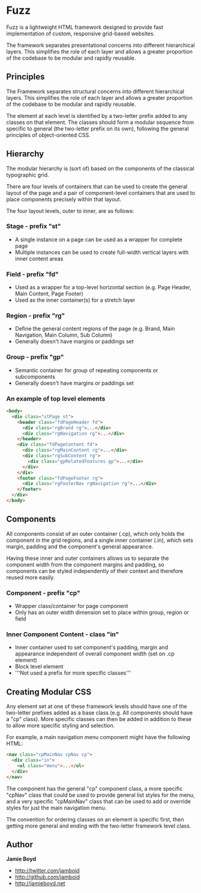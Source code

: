 # Fuzz

Fuzz is a lightweight HTML framework designed to provide fast implementation of custom, responsive grid-based websites.

The framework separates presentational concerns into different hierarchical layers. This simplifies the role of each layer and allows a greater proportion of the codebase to be modular and rapidly reusable.

## Principles

The Framework separates structural concerns into different hierarchical layers. This simplifies the role of each layer and allows a greater proportion of the codebase to be modular and rapidly reusable.

The element at each level is identified by a two-letter prefix added to any classes on that element. The classes should form a modular sequence from specific to general (the two-letter prefix on its own), following the general principles of object-oriented CSS.

## Hierarchy

The modular hierarchy is (sort of) based on the components of the classical typographic grid.

There are four levels of containers that can be used to create the general layout of the page and a pair of component-level containers that are used to place components precisely within that layout.

The four layout levels, outer to inner, are as follows:

### Stage - prefix "st"

* A single instance on a page can be used as a wrapper for complete page
* Multiple instances can be used to create full-width vertical layers with inner content areas

### Field - prefix "fd"

* Used as a wrapper for a top-level horizontal section (e.g. Page Header, Main Content, Page Footer)
* Used as the inner container(s) for a stretch layer


### Region - prefix "rg"

* Define the general content regions of the page (e.g. Brand, Main Navigation, Main Column, Sub Column)
* Generally doesn't have margins or paddings set


### Group - prefix "gp"

* Semantic container for group of repeating components or subcomponents
* Generally doesn't have margins or paddings set

### An example of top level elements

```html
<body>
  <div class="stPage st">
    <header class="fdPageHeader fd">
      <div class="rgBrand rg">...</div>
      <div class="rgNavigation rg">...</div>
    </header>
    <div class="fdPageContent fd">
      <div class="rgMainContent rg">...</div>
      <div class="rgSubContent rg">
        <div class="gpRelatedFeatures gp">...</div>
      </div>
    </div>
    <footer class="fdPageFooter rg">
      <div class="rgFooterNav rgNavigation rg">...</div>
    </footer>
  </div>
</body>
```

## Components

All components consist of an outer container (.cp), which only holds the component in the grid regions, and a single inner container (.in), which sets margin, padding and the component's general appearance.

Having these inner and outer containers allows us to separate the component width from the component margins and padding, so components can be styled independently of their context and therefore reused more easily.

### Component - prefix "cp"

* Wrapper class/container for page component
* Only has an outer width dimension set to place within group, region or field


### Inner Component Content - class "in"

* Inner container used to set component's padding, margin and appearance independent of overall component width (set on .cp element)
* Block level element
* '''Not used a prefix for more specific classes'''

## Creating Modular CSS

Any element set at one of these framework levels should have one of the two-letter prefixes added as a base class (e.g. All components should have a "cp" class). More specific classes can then be added in addition to these to allow more specific styling and selection.

For example, a main navigation menu component might have the following HTML:

```html
<nav class="cpMainNav cpNav cp">
  <div class="in">
    <ul class="menu">...</ul>
  </div>
</nav>
```

The component has the general "cp" component class, a more specific "cpNav" class that could be used to provide general list styles for the menu, and a very specific "cpMainNav" class that can be used to add or override styles for just the main navigation menu.

The convention for ordering classes on an element is specific first, then getting more general and ending with the two-letter framework level class.


## Author

**Jamie Boyd**

+ http://twitter.com/jamboid
+ http://github.com/jamboid
+ http://jamieboyd.net
